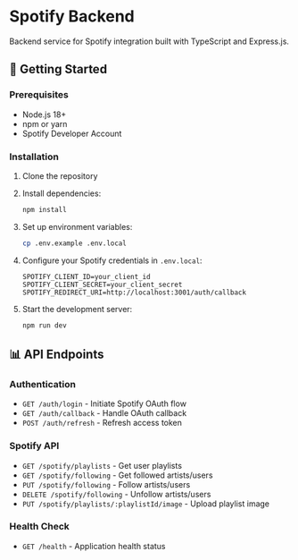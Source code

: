 # Spotify Backend

Backend service for Spotify integration built with TypeScript and Express.js.

## 🚀 Getting Started

### Prerequisites

- Node.js 18+
- npm or yarn
- Spotify Developer Account

### Installation

1. Clone the repository
2. Install dependencies:

   ```bash
   npm install
   ```

3. Set up environment variables:

   ```bash
   cp .env.example .env.local
   ```

4. Configure your Spotify credentials in `.env.local`:

   ```env
   SPOTIFY_CLIENT_ID=your_client_id
   SPOTIFY_CLIENT_SECRET=your_client_secret
   SPOTIFY_REDIRECT_URI=http://localhost:3001/auth/callback
   ```

5. Start the development server:

   ```bash
   npm run dev
   ```

## 📊 API Endpoints

### Authentication

- `GET /auth/login` - Initiate Spotify OAuth flow
- `GET /auth/callback` - Handle OAuth callback
- `POST /auth/refresh` - Refresh access token

### Spotify API

- `GET /spotify/playlists` - Get user playlists
- `GET /spotify/following` - Get followed artists/users
- `PUT /spotify/following` - Follow artists/users
- `DELETE /spotify/following` - Unfollow artists/users
- `PUT /spotify/playlists/:playlistId/image` - Upload playlist image

### Health Check

- `GET /health` - Application health status
